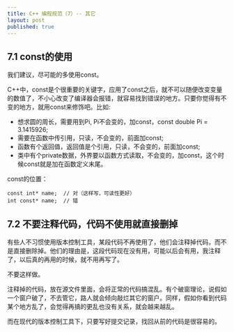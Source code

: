 ```yaml
---
title: C++ 编程规范（7）-- 其它
layout: post
published: true
---
```


## 7.1 const的使用
我们建议，尽可能的多使用const。

C++中，const是个很重要的关键字，应用了const之后，就不可以随便改变变量的数值了，不小心改变了编译器会报错，就容易找到错误的地方。只要你觉得有不变的地方，就用const来修饰吧。比如:

* 想求圆的周长，需要用到Pi, Pi不会变的，加const，const double Pi = 3.1415926;
* 需要在函数中传引用，只读，不会变的，前面加const;
* 函数有个返回值，返回值是个引用，只读，不会变的，前面加const;
* 类中有个private数据，外界要以函数方式读取，不会变的，加const，这个时候const就是加在函数定义末尾。

const的位置：

	const int* name;  // 对（这样写，可读性更好）
	int const* name;  // 错

## 7.2 不要注释代码，代码不使用就直接删掉
有些人不习惯使用版本控制工具，某段代码不再使用了，他们会注释掉代码，而不是直接删除掉。他们的理由是，这段代码现在没有用，可能以后会有用，我注释了，以后真的再用的时候，就不用再写了。

不要这样做。

注释掉的代码，放在源文件里面，会将正常的代码搞混乱。有个破窗理论，说假如一个窗户破了，不去管它，路人就会倾向敲烂其它的窗户。同样，假如你看到代码某个地方乱了，会觉得再搞的更乱也没有关系，就会越来越乱。

而在现代的版本控制工具下，只要写好提交记录，找回从前的代码是很容易的。

